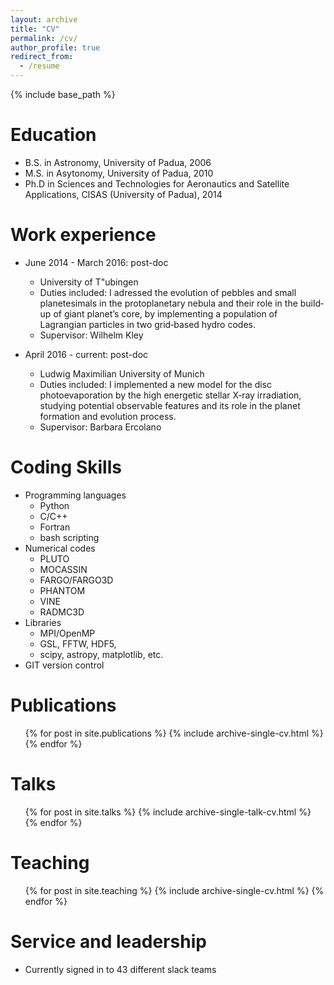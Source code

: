 ```yaml
---
layout: archive
title: "CV"
permalink: /cv/
author_profile: true
redirect_from:
  - /resume
---
```


{% include base_path %}

Education
======
* B.S. in Astronomy, University of Padua, 2006
* M.S. in Asytonomy, University of Padua, 2010
* Ph.D in Sciences and Technologies for Aeronautics and Satellite Applications, CISAS (University of Padua), 2014

Work experience
======
* June 2014 - March 2016: post-doc
  * University of T\"ubingen
  * Duties included: I adressed the evolution of pebbles and small planetesimals in the protoplanetary nebula and their role in the build‐up of giant planet’s core, by implementing a population of Lagrangian particles in two grid‐based hydro codes.
  * Supervisor: Wilhelm Kley

* April 2016 - current: post-doc
  * Ludwig Maximilian University of Munich
  * Duties included: I implemented a new model for the disc photoevaporation by the high energetic stellar X‐ray irradiation, studying potential observable features and its role in the planet formation and evolution process.
  * Supervisor: Barbara Ercolano
  
Coding Skills
======
* Programming languages
  * Python
  * C/C++
  * Fortran
  * bash scripting
* Numerical codes
  * PLUTO
  * MOCASSIN
  * FARGO/FARGO3D
  * PHANTOM
  * VINE
  * RADMC3D
* Libraries
  * MPI/OpenMP
  * GSL, FFTW, HDF5, 
  * scipy, astropy, matplotlib, etc.
* GIT version control

Publications
======
  <ul>{% for post in site.publications %}
    {% include archive-single-cv.html %}
  {% endfor %}</ul>
  
Talks
======
  <ul>{% for post in site.talks %}
    {% include archive-single-talk-cv.html %}
  {% endfor %}</ul>
  
Teaching
======
  <ul>{% for post in site.teaching %}
    {% include archive-single-cv.html %}
  {% endfor %}</ul>
  
Service and leadership
======
* Currently signed in to 43 different slack teams
